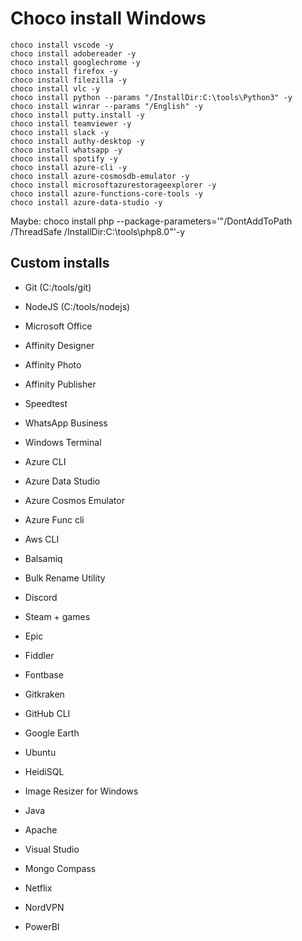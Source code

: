 ﻿# Choco install Windows

    choco install vscode -y
    choco install adobereader -y
    choco install googlechrome -y
    choco install firefox -y
    choco install filezilla -y
    choco install vlc -y
    choco install python --params "/InstallDir:C:\tools\Python3" -y
    choco install winrar --params "/English" -y
    choco install putty.install -y
    choco install teamviewer -y
    choco install slack -y
    choco install authy-desktop -y
    choco install whatsapp -y
    choco install spotify -y
    choco install azure-cli -y
    choco install azure-cosmosdb-emulator -y
    choco install microsoftazurestorageexplorer -y
    choco install azure-functions-core-tools -y
    choco install azure-data-studio -y
    


Maybe:
choco install php --package-parameters='"/DontAddToPath /ThreadSafe /InstallDir:C:\tools\php8.0"'-y


## Custom installs

- Git (C:/tools/git)
- NodeJS (C:/tools/nodejs)
- Microsoft Office 
- Affinity Designer
- Affinity Photo
- Affinity Publisher
- Speedtest
- WhatsApp Business
- Windows Terminal

- Azure CLI
- Azure Data Studio
- Azure Cosmos Emulator
- Azure Func cli
- Aws CLI
- Balsamiq
- Bulk Rename Utility
- Discord
- Steam + games
- Epic
- Fiddler
- Fontbase
- Gitkraken
- GitHub CLI
- Google Earth
- Ubuntu
- HeidiSQL
- Image Resizer for Windows
- Java
- Apache
- Visual Studio
- Mongo Compass
- Netflix
- NordVPN
- PowerBI
